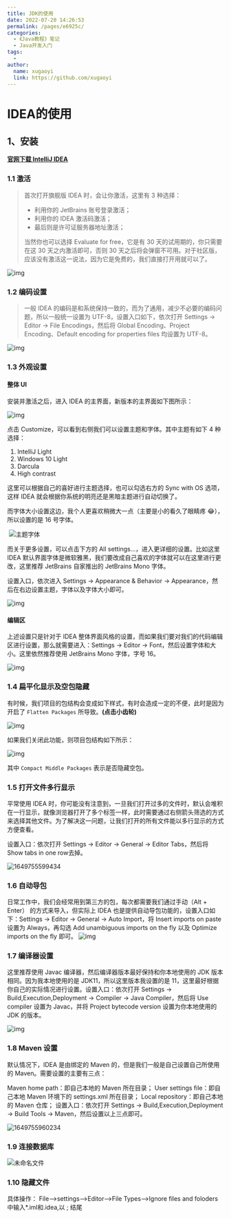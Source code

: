 ```yaml
---
title: JDK的使用
date: 2022-07-20 14:26:53
permalink: /pages/e6925c/
categories:
  - 《Java教程》笔记
  - Java开发入门
tags:
  - 
author: 
  name: xugaoyi
  link: https://github.com/xugaoyi
---
```



# IDEA的使用
## 1、安装

**[官网下载 IntelliJ IDEA](https://www.jetbrains.com/idea/download/#section=windows)**

### 1.1 激活

> 首次打开旗舰版 IDEA 时，会让你激活，这里有 3 种选择：
>
> - 利用你的 JetBrains 账号登录激活；
> - 利用你的 IDEA 激活码激活；
> - 最后则是许可证服务器地址激活；
>
> 当然你也可以选择 Evaluate for free，它是有 30 天的试用期的，你只需要在这 30 天之内激活即可，否则 30 天之后将会弹窗不可用。对于社区版，应该没有激活这一说法，因为它是免费的，我们直接打开用就可以了。

![img](\images\Idea\Idea-1.png)

### 1.2 编码设置

> 一般 IDEA 的编码是和系统保持一致的，而为了通用，减少不必要的编码问题，所以一般统一设置为 UTF-8，设置入口如下，依次打开 Settings -> Editor -> File Encodings，然后将 Global Encoding、Project Encoding、Default encoding for properties files 均设置为 UTF-8。

![img](\images\Idea\Idea-2.png)

### 1.3 外观设置

#### 整体 UI

安装并激活之后，进入 IDEA 的主界面，新版本的主界面如下图所示：

![img](\images\Idea\Idea-3.png)

点击 Customize，可以看到右侧我们可以设置主题和字体。其中主题有如下 4 种选择：

1. IntelliJ Light
2. Windows 10 Light
3. Darcula
4. High contrast

这里可以根据自己的喜好进行主题选择，也可以勾选右方的 Sync with OS 选项，这样 IDEA 就会根据你系统的明亮还是黑暗主题进行自动切换了。

而字体大小设置这边，我个人更喜欢稍微大一点（主要是小的看久了眼睛疼 😂），所以设置的是 16 号字体。

​	 ![主题字体](\images\Idea\Idea-4.png)

而关于更多设置，可以点击下方的 All settings…，进入更详细的设置。比如这里 IDEA 默认界面字体是微软雅黑，我们要改成自己喜欢的字体就可以在这里进行更改，这里推荐 JetBrains 自家推出的 JetBrains Mono 字体。

设置入口，依次进入 Settings -> Appearance & Behavior -> Appearance，然后在右边设置主题，字体以及字体大小即可。

![img](\images\Idea\Idea-5.png)

#### 编辑区

上述设置只是针对于 IDEA 整体界面风格的设置，而如果我们要对我们的代码编辑区进行设置，那么就需要进入：Settings -> Editor -> Font，然后设置字体和大小。这里依然推荐使用 JetBrains Mono 字体，字号 16。

![img](\images\Idea\Idea-6.png)

### 1.4 扁平化显示及空包隐藏

​	有时候，我们项目的包结构会变成如下样式，有时会造成一定的不便，此时是因为开启了 `Flatten Packages` 所导致。**(点击小齿轮)**

![img](\images\Idea\Idea-7.png)

如果我们关闭此功能，则项目包结构如下所示：

![img](\images\Idea\Idea-8.png)

其中 `Compact Middle Packages` 表示是否隐藏空包。

### 1.5 打开文件多行显示

平常使用 IDEA 时，你可能没有注意到，一旦我们打开过多的文件时，默认会堆积在一行显示，就像浏览器打开了多个标签一样，此时需要通过右侧箭头筛选的方式来选择其他文件。为了解决这一问题，让我们打开的所有文件能以多行显示的方式方便查看。

设置入口：依次打开 Settings -> Editor -> General -> Editor Tabs，然后将 Show tabs in one row去掉。

![1649755599434](\images\Idea\Idea-9.png)

### 1.6 自动导包

日常工作中，我们会经常用到第三方的包，每次都需要我们通过手动（Alt + Enter） 的方式来导入，但实际上 IDEA 也是提供自动导包功能的，设置入口如下：Settings -> Editor -> General -> Auto Import，将 Insert imports on paste 设置为 Always，再勾选 Add unambiguous imports on the fly 以及 Optimize imports on the fly 即可。
![img](\images\Idea\Idea-10.png)

### 1.7 编译器设置

这里推荐使用 Javac 编译器，然后编译器版本最好保持和你本地使用的 JDK 版本相同。因为我本地使用的是 JDK11，所以这里版本我设置的是 11，这里最好根据你自己的实际情况进行设置。设置入口：依次打开 Settings -> Build,Execution,Deployment -> Compiler -> Java Compiler，然后将 Use compiler 设置为 Javac，并将 Project bytecode version 设置为你本地使用的 JDK 的版本。

![img](\images\Idea\Idea-11.png)

### 1.8 Maven 设置

默认情况下，IDEA 是由绑定的 Maven 的，但是我们一般是自己设置自己所使用的 Maven。需要设置的主要有三点：

Maven home path：即自己本地的 Maven 所在目录；
User settings file：即自己本地 Maven 环境下的 settings.xml 所在目录；
Local repository：即自己本地的 Maven 仓库；
设置入口：依次打开 Settings -> Build,Execution,Deployment -> Build Tools -> Maven，然后设置以上三点即可。

![1649755960234](\images\Idea\Idea-12.png)

### 1.9 连接数据库

![未命名文件](\images\Idea\Idea-13.png)

### 1.10 隐藏文件

具体操作： File——>settings——>Editor——>File Types——>Ignore files and foloders中输入*.iml和.idea,以 ; 结尾 
